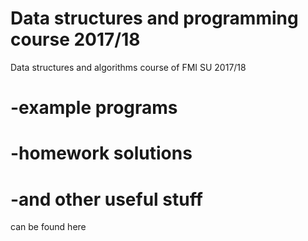 # Data structures and programming course 2017/18

Data structures and algorithms course of FMI SU 2017/18 

#  -example programs 

#  -homework solutions 

#  -and other useful stuff 

can be found here
